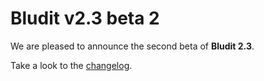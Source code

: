 # Bludit v2.3 beta 2
<!-- Date: 2018-03-06 00:00:00 -->

We are pleased to announce the second beta of **Bludit 2.3**.

Take a look to the [changelog](https://github.com/bludit/bludit/releases/tag/2.3-beta-2).